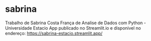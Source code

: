 # sabrina
Trabalho de Sabrina Costa França de Analise de Dados com Python - Universidade Estacio
App publicado no Streamlit.io e disponivel no endereço:
https://sabrina-estacio.streamlit.app/
